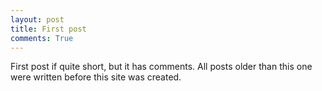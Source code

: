 ```yaml
---
layout: post
title: First post
comments: True
---
```


First post if quite short, but it has comments. All posts older than this one were written before this site was created.
